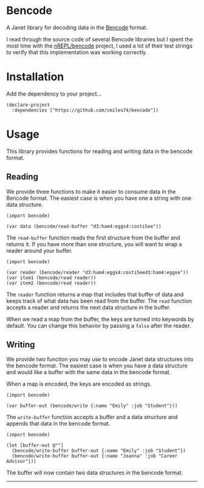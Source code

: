 # Bencode

A Janet library for decoding data in the [Bencode][0] format.

I read through the source code of several Bencode libraries but I spent the most
time with the [nREPL/bencode][1] project, I used a lot of their test strings to
verify that this implementation was working correctly.

# Installation

Add the dependency to your project...

```janet
(declare-project
  :dependencies ["https://github.com/cmiles74/bencode"])
```

# Usage

This library provides functions for reading and writing data in the bencode 
format.

## Reading

We provide three functions to make it easier to consume data in the Bencode 
format. The easiest case is when you have one a string with one data structure.

```janet
(import bencode)

(var data (bencode/read-buffer "d3:ham4:eggs4:costi5ee"))
```

The `read-buffer` function reads the first structure from the buffer and returns
it. If you have more than one structure, you will want to wrap a reader around
your buffer.

```janet
(import bencode)

(var reader (bencode/reader "d3:ham4:eggs4:costi5eed3:ham4:eggse"))
(var item1 (bencode/read reader))
(var item2 (bencode/read reader))
```

The `reader` function returns a map that includes that buffer of data and keeps
track of what data has been read from the buffer. The `read` function accepts a
reader and returns the next data structure in the buffer.

When we read a map from the buffer, the keys are turned into keywords by 
default. You can change this behavior by passing a `false` after the reader.

## Writing

We provide two function you may use to encode Janet data structures into the
bencode format. The easiest case is when you have a data structure and would
like a buffer with the same data in the bencode format.

When a map is encoded, the keys are encoded as strings.

```janet
(import bencode)

(var buffer-out (bencode/write {:name "Emily" :job "Student"}))
```

The `write-buffer` function accepts a buffer and a data structure and appends
that data in the bencode format.

```janet
(import bencode)

(let [buffer-out @""]
  (bencode/write-buffer buffer-out {:name "Emily" :job "Student"})
  (bencode/write-buffer buffer-out {:name "Joanna" :job "Career Advisor"}))
```

The buffer will now contain two data structures in the bencode format.

----

[0]: https://en.wikipedia.org/wiki/Bencode
[1]: https://github.com/nrepl/bencode
